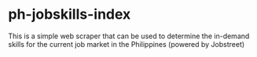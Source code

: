 # ph-jobskills-index
This is a simple web scraper that can be used to determine the in-demand skills for the current job market in the Philippines (powered by Jobstreet)
